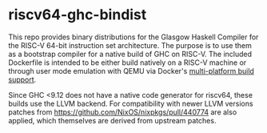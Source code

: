 # riscv64-ghc-bindist

This repo provides binary distributions for the Glasgow Haskell Compiler for the
RISC-V 64-bit instruction set architecture. The purpose is to use them as a
bootstrap compiler for a native build of GHC on RISC-V. The included Dockerfile
is intended to be either build natively on a RISC-V machine or through user
mode emulation with QEMU via Docker's
[multi-platform build support](https://docs.docker.com/build/building/multi-platform/#qemu).

Since GHC <9.12 does not have a native code generator for riscv64, these builds
use the LLVM backend. For compatibility with newer LLVM versions patches from
https://github.com/NixOS/nixpkgs/pull/440774 are also applied, which themselves
are derived from upstream patches.
